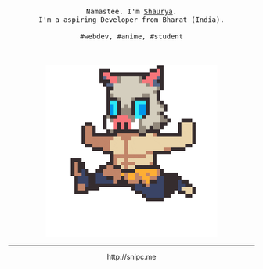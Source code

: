 <p align="center">
  <br>
  <br>
  <br>
  <samp>Namastee. I'm <a href="https://github.com/realsnipc">Shaurya</a>.<br> I'm a aspiring Developer from Bharat (India).<br><br>#webdev, #anime, #student</samp>
  <br>
  <br>
  <br>
  <br>
  <img src="preview.gif" width="350"/>
<!--   <img src="https://media1.giphy.com/media/v1.Y2lkPTc5MGI3NjExcmhnajF3Z3k2bTlrNGNmamZwcnFsdWpjZ205bXAzYTF2Mm1jaHIwNSZlcD12MV9pbnRlcm5hbF9naWZfYnlfaWQmY3Q9cw/MZ7yrimhG3DThJqHjl/giphy.gif" width="350" /> -->
</p>

------------
<p align="center">http://snipc.me</p>

